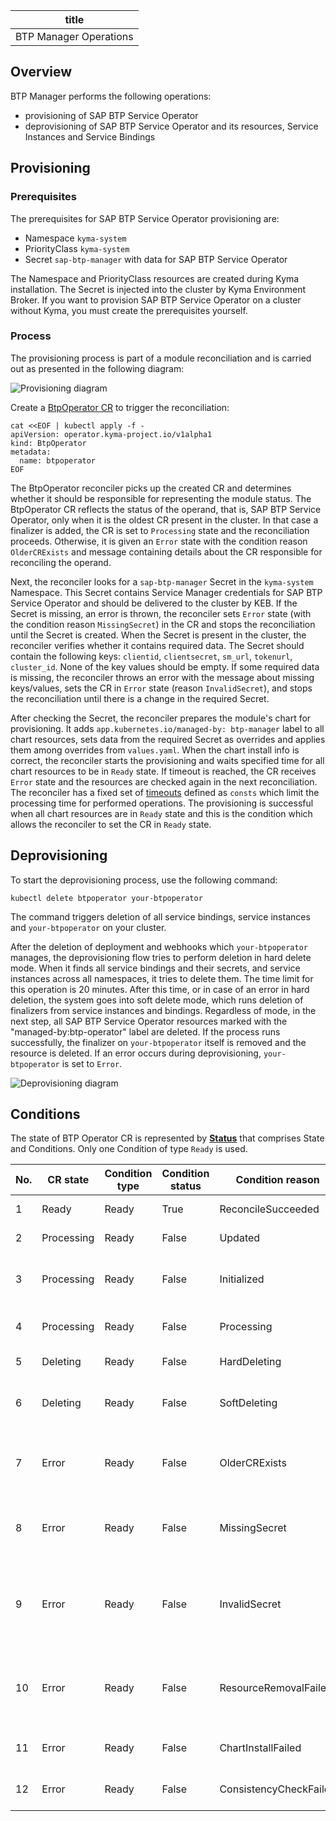 | title                  |
|------------------------|
| BTP Manager Operations |

## Overview

BTP Manager performs the following operations:

- provisioning of SAP BTP Service Operator
- deprovisioning of SAP BTP Service Operator and its resources, Service Instances and Service Bindings

## Provisioning

### Prerequisites

The prerequisites for SAP BTP Service Operator provisioning are:

- Namespace `kyma-system`
- PriorityClass `kyma-system`
- Secret `sap-btp-manager` with data for SAP BTP Service Operator

The Namespace and PriorityClass resources are created during Kyma installation. The Secret is injected into the cluster
by Kyma Environment Broker. If you want to provision SAP BTP Service Operator on a cluster without Kyma, you must create
the prerequisites yourself.

### Process

The provisioning process is part of a module reconciliation and is carried out as presented in the following diagram:

![Provisioning diagram](./assets/provisioning.svg)

Create a [BtpOperator CR](../operator/api/v1alpha1/btpoperator_types.go) to trigger the reconciliation:

```shell
cat <<EOF | kubectl apply -f -
apiVersion: operator.kyma-project.io/v1alpha1
kind: BtpOperator
metadata:
  name: btpoperator
EOF
```

The BtpOperator reconciler picks up the created CR and determines whether it should be responsible for representing the
module status. The BtpOperator CR reflects the status of the operand, that is, SAP BTP Service Operator, only when it is
the oldest CR present in the cluster. In that case a finalizer is added, the CR is set to `Processing` state and the
reconciliation proceeds.
Otherwise, it is given an `Error` state with the condition reason `OlderCRExists` and message containing details
about the CR responsible for reconciling the operand.

Next, the reconciler looks for a `sap-btp-manager` Secret in the `kyma-system` Namespace. This Secret contains Service
Manager credentials for SAP BTP Service Operator and should be delivered to the cluster by KEB. If the Secret is
missing, an error is thrown, the reconciler sets `Error` state (with the condition reason `MissingSecret`) in the CR and stops the reconciliation until the Secret
is created. When the Secret is present in the cluster, the reconciler verifies whether it contains required data. The
Secret should contain the following keys: `clientid`, `clientsecret`, `sm_url`, `tokenurl`, `cluster_id`. None of the
key values should be empty. If some required data is missing, the reconciler throws an error with the message about
missing keys/values, sets the CR in `Error` state (reason `InvalidSecret`), and stops the reconciliation until there is a change in the required
Secret.

After checking the Secret, the reconciler prepares the module's chart for provisioning. It
adds `app.kubernetes.io/managed-by: btp-manager` label to all chart resources, sets data from the required Secret as
overrides and applies them among overrides from `values.yaml`. When the chart install info is correct, the reconciler
starts the provisioning and waits specified time for all chart resources to be in `Ready` state. If timeout is reached,
the CR receives `Error` state and the resources are checked again in the next reconciliation. The reconciler has a fixed
set of [timeouts](../operator/controllers/btpoperator_controller.go) defined as `consts` which limit the processing time
for performed operations. The provisioning is successful when all chart resources are in `Ready` state and this is the
condition which allows the reconciler to set the CR in `Ready` state.

## Deprovisioning

To start the deprovisioning process, use the following command:

```
kubectl delete btpoperator your-btpoperator
```

The command triggers deletion of all service bindings, service instances and `your-btpoperator` on your cluster.

After the deletion of deployment and webhooks which `your-btpoperator` manages, the deprovisioning flow tries to perform
deletion in hard delete mode. When it finds all service bindings and their secrets, and service instances across all
namespaces, it tries to delete them.
The time limit for this operation is 20 minutes.
After this time, or in case of an error in hard deletion, the system goes into soft delete mode, which runs deletion of
finalizers from service instances and bindings.
Regardless of mode, in the next step, all SAP BTP Service Operator resources marked with the "managed-by:btp-operator"
label are deleted.
If the process runs successfully, the finalizer on `your-btpoperator` itself is removed and the resource is deleted.
If an error occurs during deprovisioning, `your-btpoperator` is set to `Error`.

![Deprovisioning diagram](./assets/deprovisioning.svg)

## Conditions
The state of BTP Operator CR is represented by [**Status**](https://github.com/kyma-project/module-manager/blob/main/pkg/types/declaritive.go#L58) that comprises State
and Conditions.
Only one Condition of type `Ready` is used.

| No. | CR state   | Condition type | Condition status | Condition reason       | Remark                                                                         |
|-----|------------|----------------|------------------|------------------------|--------------------------------------------------------------------------------|
| 1   | Ready      | Ready          | True             | ReconcileSucceeded     | Reconciled successfully                                                        |
| 2   | Processing | Ready          | False            | Updated                | Resource has been updated                                                           |
| 3   | Processing | Ready          | False            | Initialized            | Initial processing or chart is inconsistent                                    |
| 4   | Processing | Ready          | False            | Processing             | Final state after deprovisioning                                               |
| 5   | Deleting   | Ready          | False            | HardDeleting           | Trying to hard delete                                                          |
| 6   | Deleting   | Ready          | False            | SoftDeleting           | Trying to soft delete after hard delete failed                                 |
| 7   | Error      | Ready          | False            | OlderCRExists          | This CR is not the oldest one so does not represent the module status          |
| 8   | Error      | Ready          | False            | MissingSecret          | `sap-btp-manager` secret was not found - create proper secret                  |
| 9   | Error      | Ready          | False            | InvalidSecret          | `sap-btp-manager` secret does not contain required data - create proper secret |
| 10  | Error      | Ready          | False            | ResourceRemovalFailed  | Some resources can still be present due to errors while deprovisioning         |
| 11  | Error      | Ready          | False            | ChartInstallFailed     | Failure during chart installation                                              |
| 12  | Error      | Ready          | False            | ConsistencyCheckFailed | Failure during consistency check                                               |


